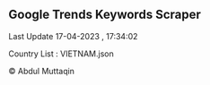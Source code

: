 

## Google Trends Keywords Scraper 
 
Last Update 17-04-2023 , 17:34:02

Country List :
VIETNAM.json



© Abdul Muttaqin 
